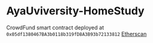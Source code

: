 # AyaUviversity-HomeStudy

CrowdFund smart contract deployed at `0x05df1380467BA3b0118b319fD8A3B93b72133812` [Etherscan](https://sepolia.etherscan.io/address/0x05df1380467BA3b0118b319fD8A3B93b72133812)
